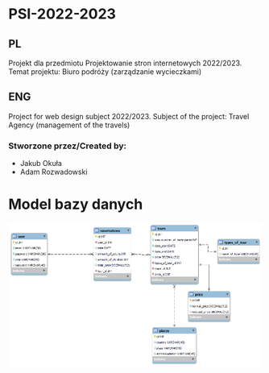 # PSI-2022-2023


## PL

Projekt dla przedmiotu Projektowanie stron internetowych 2022/2023.
Temat projektu: Biuro podróży (zarządzanie wycieczkami)


## ENG 

Project for web design subject 2022/2023.
Subject of the project: Travel Agency (management of the travels)


### Stworzone przez/Created by:

- Jakub Okuła
- Adam Rozwadowski

# Model bazy danych
![plot](./db_schema.png)
